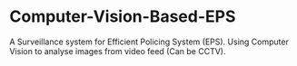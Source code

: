 # Computer-Vision-Based-EPS
A Surveillance system for Efficient Policing System (EPS). Using Computer Vision to analyse images from video feed (Can be CCTV).
